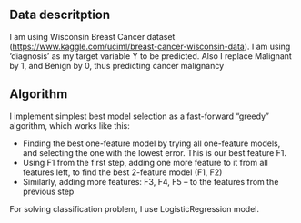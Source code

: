 ## Data descritption 

I am using Wisconsin Breast Cancer dataset (https://www.kaggle.com/uciml/breast-cancer-wisconsin-data). 
I am using ‘diagnosis’ as my target variable Y to be predicted. Also I replace Malignant by 1, and Benign by 0, thus predicting cancer malignancy


## Algorithm

I implement simplest best model selection as a fast-forward “greedy” algorithm, which works like this:
-	Finding the best one-feature model by trying all one-feature models, and selecting the one with the lowest error. This is our best feature F1.
-	Using F1 from the first step,  adding one more feature to it from all features left, to find the best 2-feature model (F1, F2)
-	Similarly, adding more features: F3, F4, F5 – to the features from the previous step

For solving classification problem, I use LogisticRegression model.
